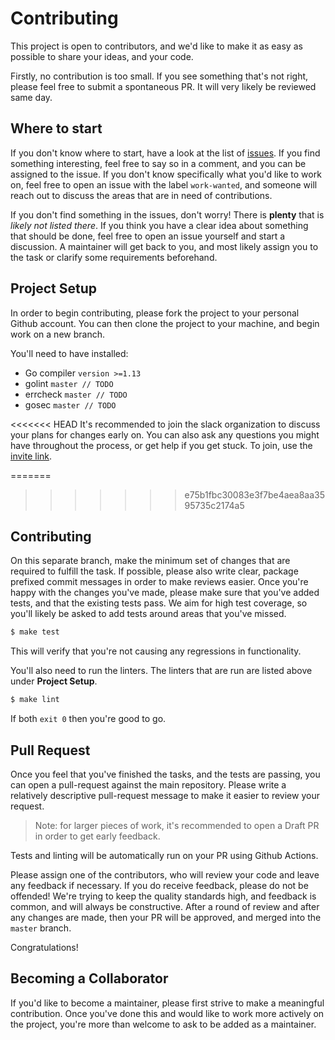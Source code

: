 # Contributing

This project is open to contributors, and we'd like to make it as easy as possible to share your ideas, and your code.

Firstly, no contribution is too small. If you see something that's not right, please feel free to submit a spontaneous PR. It will very likely be reviewed same day.

## Where to start

If you don't know where to start, have a look at the list of [issues](./issues). If you find something interesting, feel free to say so in a comment, and you can be assigned to the issue. If you don't know specifically what you'd like to work on, feel free to open an issue with the label `work-wanted`, and someone will reach out to discuss the areas that are in need of contributions.

If you don't find something in the issues, don't worry! There is **plenty** that is *likely not listed there*. If you think you have a clear idea about something that should be done, feel free to open an issue yourself and start a discussion. A maintainer will get back to you, and most likely assign you to the task or clarify some requirements beforehand.


## Project Setup

In order to begin contributing, please fork the project to your personal Github account. You can then clone the project to your machine, and begin work on a new branch.

You'll need to have installed:

- Go compiler `version >=1.13`
- golint `master // TODO`
- errcheck `master // TODO`
- gosec `master // TODO`

<<<<<<< HEAD
It's recommended to join the slack organization to discuss your plans for changes early on. You can also ask any questions you might have throughout the process, or get help if you get stuck. To join, use the [invite link](https://join.slack.com/t/lbadd/shared_invite/zt-fk2eswyf-kbtIiXcJpQIWTHqb4jQhbA).

=======
>>>>>>> e75b1fbc30083e3f7be4aea8aa3595735c2174a5
## Contributing

On this separate branch, make the minimum set of changes that are required to fulfill the task. If possible, please also write clear, package prefixed commit messages in order to make reviews easier. Once you're happy with the changes you've made, please make sure that you've added tests, and that the existing tests pass. We aim for high test coverage, so you'll likely be asked to add tests around areas that you've missed.

```bash
$ make test
```

This will verify that you're not causing any regressions in functionality.

You'll also need to run the linters. The linters that are run are listed above under **Project Setup**.

```bash
$ make lint
```

If both `exit 0` then you're good to go.

## Pull Request

Once you feel that you've finished the tasks, and the tests are passing, you can open a pull-request against the main repository. Please write a relatively descriptive pull-request message to make it easier to review your request.

> Note: for larger pieces of work, it's recommended to open a Draft PR in order to get early feedback.

Tests and linting will be automatically run on your PR using Github Actions.

Please assign one of the contributors, who will review your code and leave any feedback if necessary. If you do receive feedback, please do not be offended! We're trying to keep the quality standards high, and feedback is common, and will always be constructive. After a round of review and after any changes are made, then your PR will be approved, and merged into the `master` branch.

Congratulations!

## Becoming a Collaborator

If you'd like to become a maintainer, please first strive to make a meaningful contribution. Once you've done this and would like to work more actively on the project, you're more than welcome to ask to be added as a maintainer.

